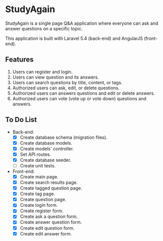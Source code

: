 # StudyAgain

StudyAgain is a single page Q&A application where everyone can ask and answer questions on a specific topic.

This application is built with Laravel 5.4 (back-end) and AngularJS (front-end).

## Features

1. Users can register and login.
2. Users can view question and its answers.
3. Users can search questions by title, content, or tags.
4. Authorized users can ask, edit, or delete questions.
5. Authorized users can answers questions and edit or delete answers.
6. Authorized users can vote (vote up or vote down) questions and answers.
 
## To Do List

- Back-end:
    - [x] Create database schema (migration files). 
    - [x] Create database models.
    - [x] Create models' controller.
    - [x] Set API routes.
    - [x] Create database seeder.
    - [ ] Create unit tests.
    
 - Front-end:
    - [x] Create main page. 
    - [x] Create search results page.
    - [x] Create tagged question page.
    - [x] Create tag page.
    - [x] Create question page.
    - [x] Create login form.
    - [x] Create register form.
    - [x] Create ask a question form.
    - [x] Create answer question form.
    - [x] Create edit question form.
    - [x] Create edit answer form.